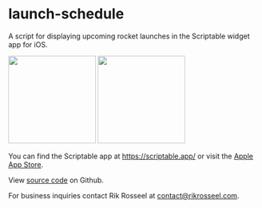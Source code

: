 # launch-schedule
A script for displaying upcoming rocket launches in the Scriptable widget app for iOS.

<img src="https://user-images.githubusercontent.com/36194842/182924866-11353b9a-bebd-473a-8459-3dd645de5a25.png" height="175" />
<img src="https://user-images.githubusercontent.com/36194842/182924820-6dbd6dc1-d1b8-4e60-a30c-9dd2bbbc2c4f.png" height="175" />

You can find the Scriptable app at https://scriptable.app/ or visit the [Apple App Store](https://apps.apple.com/us/app/scriptable/id1405459188).

View [source code](https://github.com/rik-rosseel/launch-schedule) on Github.

For business inquiries contact Rik Rosseel at contact@rikrosseel.com.
